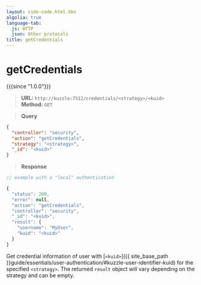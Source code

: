 ```yaml
---
layout: side-code.html.hbs
algolia: true
language-tab:
  js: HTTP
  json: Other protocols
title: getCredentials
---
```



# getCredentials

{{{since "1.0.0"}}}



<blockquote class="js">
<p>
<b>URL:</b> <code>http://kuzzle:7512/credentials/&lt;strategy&gt;/&lt;kuid&gt;</code>  
<br><b>Method:</b> <code>GET</code>  
</p>
</blockquote>

<blockquote class="json">
<p>
<b>Query</b>
</p>
</blockquote>

```json
{
  "controller": "security",
  "action": "getCredentials",
  "strategy": "<strategy>",
  "_id": "<kuid>"
}
```

>**Response**

```javascript
// example with a "local" authentication

{
  "status": 200,
  "error": null,
  "action": "getCredentials",
  "controller": "security",
  "_id": "<kuid>",
  "result": {
    "username": "MyUser",
    "kuid": "<kuid>"
  }
}
```

Get credential information of user with [`<kuid>`]({{ site_base_path }}guide/essentials/user-authentication/#kuzzle-user-identifier-kuid) for the specified `<strategy>`. The returned `result` object will vary depending on the strategy and can be empty.
